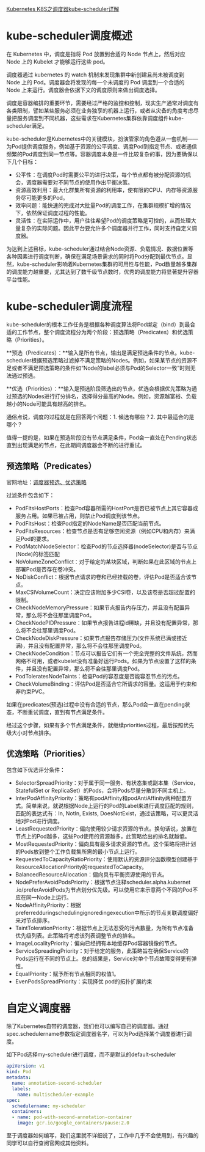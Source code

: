 [Kubernetes K8S之调度器kube-scheduler详解](https://www.cnblogs.com/zhanglianghhh/p/13875203.html)

# kube-scheduler调度概述

在 Kubernetes 中，调度是指将 Pod 放置到合适的 Node 节点上，然后对应 Node 上的 Kubelet 才能够运行这些 pod。

调度器通过 kubernetes 的 watch 机制来发现集群中新创建且尚未被调度到 Node 上的 Pod。调度器会将发现的每一个未调度的 Pod 调度到一个合适的 Node 上来运行。调度器会依据下文的调度原则来做出调度选择。

调度是容器编排的重要环节，需要经过严格的监控和控制，现实生产通常对调度有各类限制，譬如某些服务必须在业务独享的机器上运行，或者从灾备的角度考虑尽量把服务调度到不同机器，这些需求在Kubernetes集群依靠调度组件kube-scheduler满足。

kube-scheduler是Kubernetes中的关键模块，扮演管家的角色遵从一套机制——为Pod提供调度服务，例如基于资源的公平调度、调度Pod到指定节点、或者通信频繁的Pod调度到同一节点等。容器调度本身是一件比较复杂的事，因为要确保以下几个目标：

- 公平性：在调度Pod时需要公平的进行决策，每个节点都有被分配资源的机会，调度器需要对不同节点的使用作出平衡决策。
- 资源高效利用：最大化群集所有资源的利用率，使有限的CPU、内存等资源服务尽可能更多的Pod。
- 效率问题：能快速的完成对大批量Pod的调度工作，在集群规模扩增的情况下，依然保证调度过程的性能。
- 灵活性：在实际运作中，用户往往希望Pod的调度策略是可控的，从而处理大量复杂的实际问题。因此平台要允许多个调度器并行工作，同时支持自定义调度器。

为达到上述目标，kube-scheduler通过结合Node资源、负载情况、数据位置等各种因素进行调度判断，确保在满足场景需求的同时将Pod分配到最优节点。显然，kube-scheduler影响着Kubernetes集群的可用性与性能，Pod数量越多集群的调度能力越重要，尤其达到了数千级节点数时，优秀的调度能力将显著提升容器平台性能。

 

# kube-scheduler调度流程

kube-scheduler的根本工作任务是根据各种调度算法将Pod绑定（bind）到最合适的工作节点，整个调度流程分为两个阶段：预选策略（Predicates）和优选策略（Priorities）。

**预选（Predicates）：**输入是所有节点，输出是满足预选条件的节点。kube-scheduler根据预选策略过滤掉不满足策略的Nodes。例如，如果某节点的资源不足或者不满足预选策略的条件如“Node的label必须与Pod的Selector一致”时则无法通过预选。

**优选（Priorities）：**输入是预选阶段筛选出的节点，优选会根据优先策略为通过预选的Nodes进行打分排名，选择得分最高的Node。例如，资源越富裕、负载越小的Node可能具有越高的排名。

通俗点说，调度的过程就是在回答两个问题：1. 候选有哪些？2. 其中最适合的是哪个？

值得一提的是，如果在预选阶段没有节点满足条件，Pod会一直处在Pending状态直到出现满足的节点，在此期间调度器会不断的进行重试。

 

## 预选策略（Predicates）

官网地址：[调度器预选、优选策略](https://kubernetes.io/docs/reference/scheduling/policies/)

过滤条件包含如下：

- PodFitsHostPorts：检查Pod容器所需的HostPort是否已被节点上其它容器或服务占用。如果已被占用，则禁止Pod调度到该节点。
- PodFitsHost：检查Pod指定的NodeName是否匹配当前节点。
- PodFitsResources：检查节点是否有足够空闲资源（例如CPU和内存）来满足Pod的要求。
- PodMatchNodeSelector：检查Pod的节点选择器(nodeSelector)是否与节点(Node)的标签匹配
- NoVolumeZoneConflict：对于给定的某块区域，判断如果在此区域的节点上部署Pod是否存在卷冲突。
- NoDiskConflict：根据节点请求的卷和已经挂载的卷，评估Pod是否适合该节点。
- MaxCSIVolumeCount：决定应该附加多少CSI卷，以及该卷是否超过配置的限制。
- CheckNodeMemoryPressure：如果节点报告内存压力，并且没有配置异常，那么将不会往那里调度Pod。
- CheckNodePIDPressure：如果节点报告进程id稀缺，并且没有配置异常，那么将不会往那里调度Pod。
- CheckNodeDiskPressure：如果节点报告存储压力(文件系统已满或接近满)，并且没有配置异常，那么将不会往那里调度Pod。
- CheckNodeCondition：节点可以报告它们有一个完全完整的文件系统，然而网络不可用，或者kubelet没有准备好运行Pods。如果为节点设置了这样的条件，并且没有配置异常，那么将不会往那里调度Pod。
- PodToleratesNodeTaints：检查Pod的容忍度是否能容忍节点的污点。
- CheckVolumeBinding：评估Pod是否适合它所请求的容量。这适用于约束和非约束PVC。

如果在predicates(预选)过程中没有合适的节点，那么Pod会一直在pending状态，不断重试调度，直到有节点满足条件。

经过这个步骤，如果有多个节点满足条件，就继续priorities过程，最后按照优先级大小对节点排序。

 

## 优选策略（Priorities）

包含如下优选评分条件：

- SelectorSpreadPriority：对于属于同一服务、有状态集或副本集（Service，StatefulSet or ReplicaSet）的Pods，会将Pods尽量分散到不同主机上。
- InterPodAffinityPriority：策略有podAffinity和podAntiAffinity两种配置方式。简单来说，就说根据Node上运行的Pod的Label来进行调度匹配的规则，匹配的表达式有：In, NotIn, Exists, DoesNotExist，通过该策略，可以更灵活地对Pod进行调度。
- LeastRequestedPriority：偏向使用较少请求资源的节点。换句话说，放置在节点上的Pod越多，这些Pod使用的资源越多，此策略给出的排名就越低。
- MostRequestedPriority：偏向具有最多请求资源的节点。这个策略将把计划的Pods放到整个工作负载集所需的最小节点上运行。
- RequestedToCapacityRatioPriority：使用默认的资源评分函数模型创建基于ResourceAllocationPriority的requestedToCapacity。
- BalancedResourceAllocation：偏向具有平衡资源使用的节点。
- NodePreferAvoidPodsPriority：根据节点注释scheduler.alpha.kubernet .io/preferAvoidPods为节点划分优先级。可以使用它来示意两个不同的Pod不应在同一Node上运行。
- NodeAffinityPriority：根据preferredduringschedulingignoredingexecution中所示的节点关联调度偏好来对节点排序。
- TaintTolerationPriority：根据节点上无法忍受的污点数量，为所有节点准备优先级列表。此策略将考虑该列表调整节点的排名。
- ImageLocalityPriority：偏向已经拥有本地缓存Pod容器镜像的节点。
- ServiceSpreadingPriority：对于给定的服务，此策略旨在确保Service的Pods运行在不同的节点上。总的结果是，Service对单个节点故障变得更有弹性。
- EqualPriority：赋予所有节点相同的权值1。
- EvenPodsSpreadPriority：实现择优 pod的拓扑扩展约束

 

# 自定义调度器

除了Kubernetes自带的调度器，我们也可以编写自己的调度器。通过spec.schedulername参数指定调度器名字，可以为Pod选择某个调度器进行调度。

如下Pod选择my-scheduler进行调度，而不是默认的default-scheduler

```yaml
apiVersion: v1
kind: Pod
metadata:
  name: annotation-second-scheduler
  labels:
    name: multischeduler-example
spec:
  schedulername: my-scheduler
  containers:
  - name: pod-with-second-annotation-container
    image: gcr.io/google_containers/pause:2.0
```

至于调度器如何编写，我们这里就不详细说了，工作中几乎不会使用到，有兴趣的同学可以自行查阅官网或其他资料。